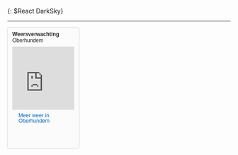 

{: $React DarkSky}


<hr/>


<div style="font-family: Arial;background-color: #fbfbfb;border: 1px solid #e7e7e7;width: 160px;height: 270px;-moz-box-shadow: 0 0 2px 1px #e7e7e7;-webkit-box-shadow: 0 0 2px 1px #e7e7e7;box-shadow: 0 0 2px 1px #e7e7e7;overflow: hidden; -webkit-border-radius: 4px; -moz-border-radius: 4px; border-radius: 4px;"><div style="width: 160px;height: 270px;"><div style="margin:7px 10px;"><div style="color: #222222;font-family: Arial;font-size: 12px;font-weight: bold;margin: 0px 0px 7px 0px;line-height: 14px;">Weersverwachting<br/><span style="font-weight:normal;">Oberhundem</span></div><iframe id="widget-frame" src="https://www.weeronline.nl/Go/ExternalWidgetsNew/ThreeDaysCity?gid=4951823&sizeType=2&temperatureScale=Celsius&defaultSettings=False" width="140" height="142" frameborder="0" scrolling="no" style="border: none;" allowtransparency="true"></iframe><a href="https://www.weeronline.nl/Europa/Duitsland/Oberhundem/4951823?utm_medium=WeatherWidget&utm_campaign=ThreeDays" style="background: url(https://www.weeronline.nl/Shared/Images/list_icon_blue_trans.png) no-repeat scroll left 1px transparent;color: #0160b2;font-family: Arial;font-size: 12px;font-weight: normal;padding-left: 14px;margin: 7px 0px 5px 0px;line-height: 12px;outline: none;text-decoration: none;display: inline-block;" target="_blank">Meer weer in Oberhundem</a><a href="https//www.weeronline.nl/?utm_medium=WeatherWidget&utm_campaign=ThreeDays" style="background: url(https://www.weeronline.nl/Shared/Images/widget/new-widget-logo.png) repeat scroll left bottom transparent;display: block;height: 25px;width: 113px;margin: 0px 10px 8px 0px;outline: none;text-decoration: none;" title="weeronline.nl Altijd jouw weer" target="_blank"></a></div></div></div>


